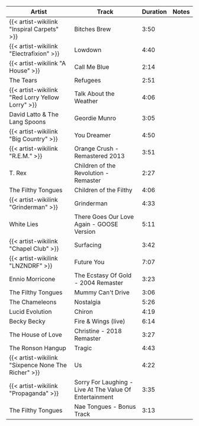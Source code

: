 | Artist                                             | Track                                                   | Duration | Notes |
|----------------------------------------------------|---------------------------------------------------------|----------|-------|
| {{< artist-wikilink "Inspiral Carpets" >}}         | Bitches Brew                                            | 3:50     |       |
| {{< artist-wikilink "Electrafixion" >}}            | Lowdown                                                 | 4:40     |       |
| {{< artist-wikilink "A House" >}}                  | Call Me Blue                                            | 2:14     |       |
| The Tears                                          | Refugees                                                | 2:51     |       |
| {{< artist-wikilink "Red Lorry Yellow Lorry" >}}   | Talk About the Weather                                  | 4:06     |       |
| David Latto & The Lang Spoons                      | Geordie Munro                                           | 3:05     |       |
| {{< artist-wikilink "Big Country" >}}              | You Dreamer                                             | 4:50     |       |
| {{< artist-wikilink "R.E.M." >}}                   | Orange Crush - Remastered 2013                          | 3:51     |       |
| T. Rex                                             | Children of the Revolution - Remaster                   | 2:27     |       |
| The Filthy Tongues                                 | Children of the Filthy                                  | 4:06     |       |
| {{< artist-wikilink "Grinderman" >}}               | Grinderman                                              | 4:33     |       |
| White Lies                                         | There Goes Our Love Again - GOOSE Version               | 5:11     |       |
| {{< artist-wikilink "Chapel Club" >}}              | Surfacing                                               | 3:42     |       |
| {{< artist-wikilink "LNZNDRF" >}}                  | Future You                                              | 7:07     |       |
| Ennio Morricone                                    | The Ecstasy Of Gold - 2004 Remaster                     | 3:23     |       |
| The Filthy Tongues                                 | Mummy Can't Drive                                       | 3:06     |       |
| The Chameleons                                     | Nostalgia                                               | 5:26     |       |
| Lucid Evolution                                    | Chiron                                                  | 4:19     |       |
| Becky Becky                                        | Fire & Wings (live)                                     | 6:14     |       |
| The House of Love                                  | Christine - 2018 Remaster                               | 3:27     |       |
| The Ronson Hangup                                  | Tragic                                                  | 4:43     |       |
| {{< artist-wikilink "Sixpence None The Richer" >}} | Us                                                      | 4:22     |       |
| {{< artist-wikilink "Propaganda" >}}               | Sorry For Laughing - Live At The Value Of Entertainment | 3:35     |       |
| The Filthy Tongues                                 | Nae Tongues - Bonus Track                               | 3:13     |       |
